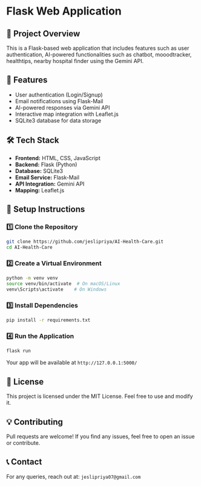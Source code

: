 # Flask Web Application

## 📌 Project Overview
This is a Flask-based web application that includes features such as user authentication, AI-powered functionalities such as chatbot, mooodtracker, healthtips, nearby hospital finder using the Gemini API.

## 🚀 Features
- User authentication (Login/Signup)
- Email notifications using Flask-Mail
- AI-powered responses via Gemini API
- Interactive map integration with Leaflet.js
- SQLite3 database for data storage

## 🛠 Tech Stack
- **Frontend:** HTML, CSS, JavaScript
- **Backend:** Flask (Python)
- **Database:** SQLite3
- **Email Service:** Flask-Mail
- **API Integration:** Gemini API
- **Mapping:** Leaflet.js

## 🔧 Setup Instructions

### 1️⃣ Clone the Repository
```bash
git clone https://github.com/jeslipriya/AI-Health-Care.git
cd AI-Health-Care
```

### 2️⃣ Create a Virtual Environment
```bash
python -m venv venv
source venv/bin/activate  # On macOS/Linux
venv\Scripts\activate    # On Windows
```

### 3️⃣ Install Dependencies
```bash
pip install -r requirements.txt
```

### 4️⃣ Run the Application
```bash
flask run
```
Your app will be available at `http://127.0.0.1:5000/`

## 📜 License
This project is licensed under the MIT License. Feel free to use and modify it.

## 💡 Contributing
Pull requests are welcome! If you find any issues, feel free to open an issue or contribute.

## 📞 Contact
For any queries, reach out at: `jeslipriya07@gmail.com`

